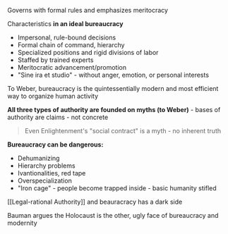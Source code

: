 Governs with formal rules and emphasizes meritocracy

Characteristics **in an ideal bureaucracy**
- Impersonal, rule-bound decisions
- Formal chain of command, hierarchy
- Specialized positions and rigid divisions of labor
- Staffed by trained experts
- Meritocratic advancement/promotion
- "Sine ira et studio" - without anger, emotion, or personal interests

To Weber, bureaucracy is the quintessentially modern and most efficient way to organize human activity

**All three types of authority are founded on myths (to Weber)** - bases of authority are claims - not concrete

> Even Enlightenment's "social contract" is a myth - no inherent truth

**Bureaucracy can be dangerous:**
- Dehumanizing
- Hierarchy problems
- Ivantionalities, red tape
- Overspecialization
- "Iron cage" - people become trapped inside - basic humanity stifled

[[Legal-rational Authority]] and beauracracy has a dark side

Bauman argues the Holocaust is the other, ugly face of bureaucracy and modernity
